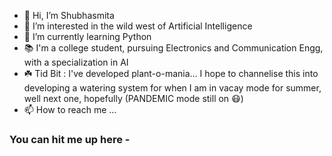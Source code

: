 - 👋 Hi, I’m Shubhasmita
- 👀 I’m interested in the wild west of Artificial Intelligence
- 🌱 I’m currently learning Python
- 📚 I'm a college student, pursuing Electronics and Communication Engg, with a specialization in AI
- ☘️ Tid Bit : I've developed plant-o-mania... I hope to channelise this into developing a watering system for when I am in vacay mode for summer, well next one, hopefully (PANDEMIC mode still on 😷)
- 📫 How to reach me ...  

### You can hit me up here -
[1.1]: http://i.imgur.com/tXSoThF.png

[1]: http://www.twitter.com/

<!---
AnneDroidd/AnneDroidd is a ✨ special ✨ repository because its `README.md` (this file) appears on your GitHub profile.
You can click the Preview link to take a look at your changes.
--->
